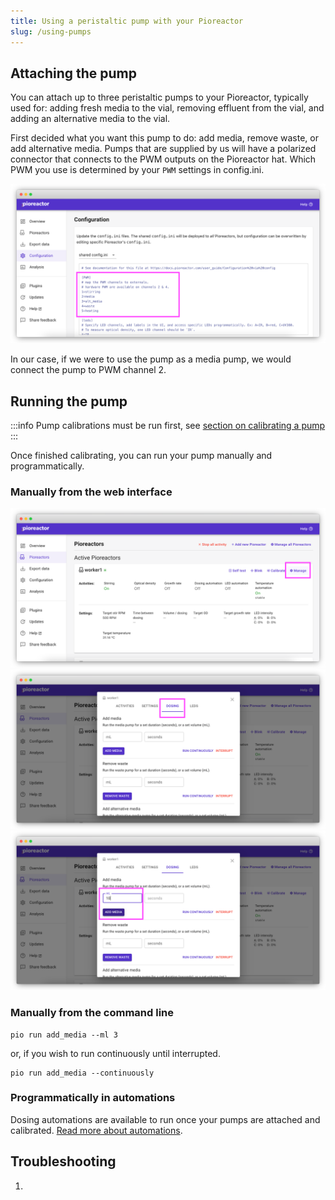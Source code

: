 ```yaml
---
title: Using a peristaltic pump with your Pioreactor
slug: /using-pumps
---
```


## Attaching the pump

You can attach up to three peristaltic pumps to your Pioreactor, typically used for: adding fresh media to the vial, removing effluent from the vial, and adding an alternative media to the vial.


First decided what you want this pump to do: add media, remove waste, or add alternative media. Pumps that are supplied by us will have a polarized connector that connects to the PWM outputs on the Pioreactor hat. Which PWM you use is determined by your `PWM` settings in config.ini.

![](/img/user-guide/pwm_config.png)

In our case, if we were to use the pump as a media pump, we would connect the pump to PWM channel 2.

## Running the pump

:::info
Pump calibrations must be run first, see [section on calibrating a pump](/user-guide/hardware-calibrations#pump-calibration)
:::

Once finished calibrating, you can run your pump manually and programmatically.

### Manually from the web interface

![](/img/user-guide/manage_ui.png)
![](/img/user-guide/dosing_ui.png)
![](/img/user-guide/add_media_ui.png)


### Manually from the command line

```
pio run add_media --ml 3
```

or, if you wish to run continuously until interrupted.

```
pio run add_media --continuously
```

### Programmatically in automations

Dosing automations are available to run once your pumps are attached and calibrated. [Read more about automations](https://docs.pioreactor.com/user-guide/Automations/Dosing%20Automations).



## Troubleshooting

1.


